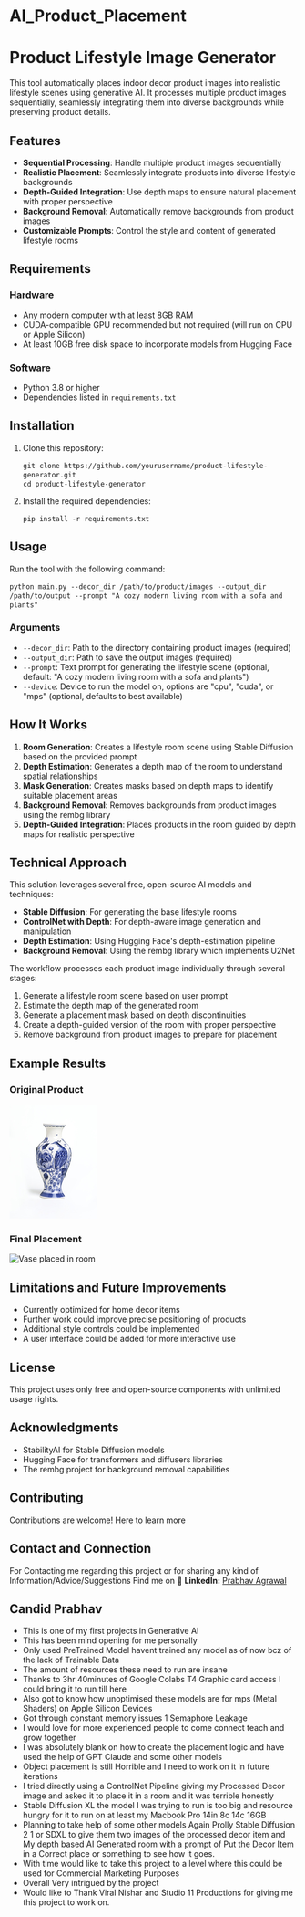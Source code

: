 # AI_Product_Placement
# Product Lifestyle Image Generator

This tool automatically places indoor decor product images into realistic lifestyle scenes using generative AI. It processes multiple product images sequentially, seamlessly integrating them into diverse backgrounds while preserving product details.

## Features

- **Sequential Processing**: Handle multiple product images sequentially
- **Realistic Placement**: Seamlessly integrate products into diverse lifestyle backgrounds
- **Depth-Guided Integration**: Use depth maps to ensure natural placement with proper perspective
- **Background Removal**: Automatically remove backgrounds from product images
- **Customizable Prompts**: Control the style and content of generated lifestyle rooms

## Requirements

### Hardware
- Any modern computer with at least 8GB RAM
- CUDA-compatible GPU recommended but not required (will run on CPU or Apple Silicon)
- At least 10GB free disk space to incorporate models from Hugging Face

### Software
- Python 3.8 or higher
- Dependencies listed in `requirements.txt`

## Installation

1. Clone this repository:
   ```
   git clone https://github.com/yourusername/product-lifestyle-generator.git
   cd product-lifestyle-generator
   ```

2. Install the required dependencies:
   ```
   pip install -r requirements.txt
   ```

## Usage

Run the tool with the following command:

```
python main.py --decor_dir /path/to/product/images --output_dir /path/to/output --prompt "A cozy modern living room with a sofa and plants"
```

### Arguments

- `--decor_dir`: Path to the directory containing product images (required)
- `--output_dir`: Path to save the output images (required)
- `--prompt`: Text prompt for generating the lifestyle scene (optional, default: "A cozy modern living room with a sofa and plants")
- `--device`: Device to run the model on, options are "cpu", "cuda", or "mps" (optional, defaults to best available)

## How It Works

1. **Room Generation**: Creates a lifestyle room scene using Stable Diffusion based on the provided prompt
2. **Depth Estimation**: Generates a depth map of the room to understand spatial relationships
3. **Mask Generation**: Creates masks based on depth maps to identify suitable placement areas
4. **Background Removal**: Removes backgrounds from product images using the rembg library
5. **Depth-Guided Integration**: Places products in the room guided by depth maps for realistic perspective

## Technical Approach

This solution leverages several free, open-source AI models and techniques:

- **Stable Diffusion**: For generating the base lifestyle rooms
- **ControlNet with Depth**: For depth-aware image generation and manipulation
- **Depth Estimation**: Using Hugging Face's depth-estimation pipeline
- **Background Removal**: Using the rembg library which implements U2Net

The workflow processes each product image individually through several stages:
1. Generate a lifestyle room scene based on user prompt
2. Estimate the depth map of the generated room
3. Generate a placement mask based on depth discontinuities
4. Create a depth-guided version of the room with proper perspective
5. Remove background from product images to prepare for placement

## Example Results

### Original Product
![Original vase](ExamplePhoto/vase_ex.jpg)

### Final Placement
![Vase placed in room](examples/output.jpeg)


## Limitations and Future Improvements

- Currently optimized for home decor items
- Further work could improve precise positioning of products
- Additional style controls could be implemented
- A user interface could be added for more interactive use

## License

This project uses only free and open-source components with unlimited usage rights.

## Acknowledgments

- StabilityAI for Stable Diffusion models
- Hugging Face for transformers and diffusers libraries
- The rembg project for background removal capabilities

## Contributing
Contributions are welcome! Here to learn more 


## Contact and Connection 
For Contacting me regarding this project or for sharing any kind of Information/Advice/Suggestions
Find me on 
🔗 **LinkedIn:** [Prabhav Agrawal](https://www.linkedin.com/in/prabhav-agrawal-415b83309)  



## Candid Prabhav

- This is one of my first projects in Generative AI
- This has been mind opening for me personally 
- Only used PreTrained Model havent trained any model as of now bcz of the lack of Trainable Data 
- The amount of resources these need to run are insane
- Thanks to 3hr 40minutes of Google Colabs T4 Graphic card access I could bring it to run till here 
- Also got to know how unoptimised these models are for mps (Metal Shaders) on Apple Silicon Devices
- Got through constant memory issues 1 Semaphore Leakage
- I would love for more experienced people to come connect teach and grow together
- I was absolutely blank on how to create the placement logic and have used the help of GPT Claude and some other models
- Object placement is still Horrible and I need to work on it in future iterations 
- I tried directly using a ControlNet Pipeline giving my Processed Decor image and asked it to place it in a room and it was terrible honestly 
- Stable Diffusion XL the model I was trying to run is too big and resource hungry for it to run on at least my Macbook Pro 14in 8c 14c 16GB 
- Planning to take help of some other models Again Prolly Stable Diffusion 2 1 or SDXL to give them two images of the processed decor item and My depth based AI Generated room with a prompt of Put the Decor Item in a Correct place or something to see how it goes.
- With time would like to take this project to a level where this could be used for Commercial Marketing Purposes
- Overall Very intrigued by the project 
- Would like to Thank Viral Nishar and Studio 11 Productions for giving me this project to work on.

